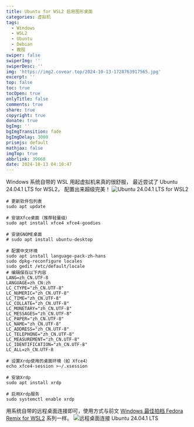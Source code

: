 ```yaml
---
title: Ubuntu for WSL2 启用图形桌面
categories: 虚拟机
tags:
  - Windows
  - WSL2
  - Ubuntu
  - Debian
  - 教程
swiper: false
swiperImg: ''
swiperDesc: ''
img: 'https://img2.covear.top/2024-10-13-1728763917565.jpg'
excerpt: ''
top: false
toc: true
tocOpen: true
onlyTitle: false
comments: true
share: true
copyright: true
donate: true
bgImg: ''
bgImgTransition: fade
bgImgDelay: 3000
prismjs: default
mathjax: false
imgTop: true
abbrlink: 39668
date: 2024-10-13 04:10:47
---
```

Windows 系统自带的 WSL 用起虚拟机来真的很舒服，
最近尝试了 Ubuntu 24.04.1 LTS for WSL2，
配置出来超级完美！
![Ubuntu 24.04.1 LTS for WSL2](https://img2.covear.top/2024-10-13-1728763917565.jpg "Ubuntu 24.04.1 LTS for WSL2")

```shell
# 更新软件包列表
sudo apt update

# 安装Xfce桌面（推荐轻量级）
sudo apt install xfce4 xfce4-goodies

# 安装GNOME桌面
# sudo apt install ubuntu-desktop

# 配置中文环境
sudo apt install language-pack-zh-hans
sudo dpkg-reconfigure locales
sudo gedit /etc/default/locale
# 编辑保存以下内容
LANG=zh_CN.UTF-8
LANGUAGE=zh_CN:zh
LC_CTYPE="zh_CN.UTF-8"
LC_NUMERIC="zh_CN.UTF-8"
LC_TIME="zh_CN.UTF-8"
LC_COLLATE="zh_CN.UTF-8"
LC_MONETARY="zh_CN.UTF-8"
LC_MESSAGES="zh_CN.UTF-8"
LC_PAPER="zh_CN.UTF-8"
LC_NAME="zh_CN.UTF-8"
LC_ADDRESS="zh_CN.UTF-8"
LC_TELEPHONE="zh_CN.UTF-8"
LC_MEASUREMENT="zh_CN.UTF-8"
LC_IDENTIFICATION="zh_CN.UTF-8"
LC_ALL=zh_CN.UTF-8

# 设置Xrdp使用的桌面环境（如 Xfce4）
echo xfce4-session >~/.xsession

# 安装Xrdp
sudo apt install xrdp
 
# 启用Xrdp服务
sudo systemctl enable xrdp
```

用系统自带的远程桌面连接即可，使用方式与前文 [Windows 最佳拍档 Fedora Remix for WSL2](10117.html) 系列一样。
![远程桌面连接 Ubuntu 24.04.1 LTS](https://img2.covear.top/2024-10-13-20241013042915.png "远程桌面连接 Ubuntu 24.04.1 LTS")